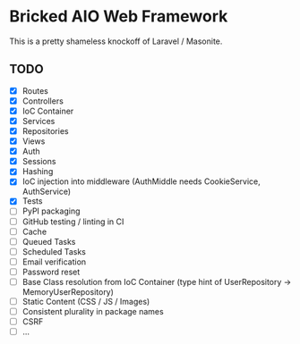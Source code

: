 # Bricked AIO Web Framework

This is a pretty shameless knockoff of Laravel / Masonite.

## TODO

* [x] Routes
* [x] Controllers
* [x] IoC Container
* [x] Services
* [x] Repositories
* [x] Views
* [x] Auth
* [x] Sessions
* [x] Hashing
* [x] IoC injection into middleware (AuthMiddle needs CookieService, AuthService)
* [x] Tests
* [ ] PyPI packaging
* [ ] GitHub testing / linting in CI
* [ ] Cache
* [ ] Queued Tasks
* [ ] Scheduled Tasks
* [ ] Email verification
* [ ] Password reset
* [ ] Base Class resolution from IoC Container (type hint of UserRepository -> MemoryUserRepository)
* [ ] Static Content (CSS / JS / Images)
* [ ] Consistent plurality in package names
* [ ] CSRF
* [ ] ...
